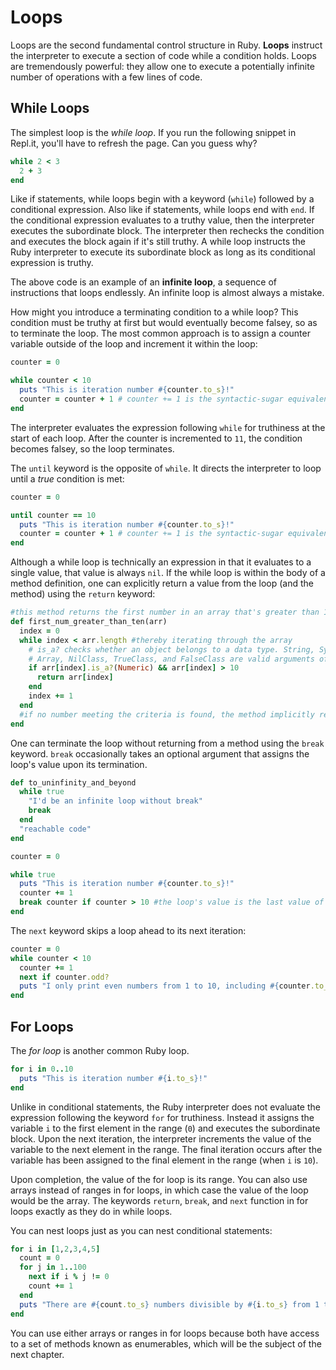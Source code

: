 # Loops

Loops are the second fundamental control structure in Ruby. **Loops** instruct
the interpreter to execute a section of code while a condition holds. Loops are
tremendously powerful: they allow one to execute a potentially infinite number
of operations with a few lines of code.


## While Loops

The simplest loop is the _while loop_. If you run the following snippet in
Repl.it, you'll have to refresh the page. Can you guess why?

```ruby
while 2 < 3
  2 + 3
end
```

Like if statements, while loops begin with a keyword (`while`) followed by a
conditional expression. Also like if statements, while loops end with `end`. If
the conditional expression evaluates to a truthy value, then the interpreter
executes the subordinate block. The interpreter then rechecks the condition and
executes the block again if it's still truthy. A while loop instructs the Ruby
interpreter to execute its subordinate block as long as its conditional
expression is truthy.

The above code is an example of an **infinite loop**, a sequence of instructions
that loops endlessly. An infinite loop is almost always a mistake.

How might you introduce a terminating condition to a while loop? This condition
must be truthy at first but would eventually become falsey, so as to terminate
the loop. The most common approach is to assign a counter variable outside of
the loop and increment it within the loop:

```ruby
counter = 0

while counter < 10
  puts "This is iteration number #{counter.to_s}!"
  counter = counter + 1 # counter += 1 is the syntactic-sugar equivalent
end
```

The interpreter evaluates the expression following `while` for truthiness at the
start of each loop. After the counter is incremented to `11`, the condition
becomes falsey, so the loop terminates.

The `until` keyword is the opposite of `while`. It directs the interpreter to
loop until a _true_ condition is met:

```ruby
counter = 0

until counter == 10
  puts "This is iteration number #{counter.to_s}!"
  counter = counter + 1 # counter += 1 is the syntactic-sugar equivalent
end
```

Although a while loop is technically an expression in that it evaluates to a
single value, that value is always `nil`. If the while loop is within the body
of a method definition, one can explicitly return a value from the loop (and the
method) using the `return` keyword:

```ruby
#this method returns the first number in an array that's greater than 10
def first_num_greater_than_ten(arr)
  index = 0
  while index < arr.length #thereby iterating through the array
    # is_a? checks whether an object belongs to a data type. String, Symbol,
    # Array, NilClass, TrueClass, and FalseClass are valid arguments of is_a?
    if arr[index].is_a?(Numeric) && arr[index] > 10
      return arr[index]
    end
    index += 1
  end
  #if no number meeting the criteria is found, the method implicitly returns nil
end
```

One can terminate the loop without returning from a method using the `break`
keyword. `break` occasionally takes an optional argument that assigns the loop's
value upon its termination.

```ruby
def to_uninfinity_and_beyond
  while true
    "I'd be an infinite loop without break"
    break
  end
  "reachable code"
end

counter = 0

while true
  puts "This is iteration number #{counter.to_s}!"
  counter += 1
  break counter if counter > 10 #the loop's value is the last value of counter
end
```

The `next` keyword skips a loop ahead to its next iteration:

```ruby
counter = 0
while counter < 10
  counter += 1
  next if counter.odd?
  puts "I only print even numbers from 1 to 10, including #{counter.to_s}"
end
```


## For Loops

The _for loop_ is another common Ruby loop.

```ruby
for i in 0..10
  puts "This is iteration number #{i.to_s}!"
end
```

Unlike in conditional statements, the Ruby interpreter does not evaluate the
expression following the keyword `for` for truthiness. Instead it assigns the
variable `i` to the first element in the range (`0`) and executes the
subordinate block. Upon the next iteration, the interpreter increments the value
of the variable to the next element in the range. The final iteration occurs
after the variable has been assigned to the final element in the range (when `i`
is `10`).

Upon completion, the value of the for loop is its range. You can also use arrays
instead of ranges in for loops, in which case the value of the loop would be the
array. The keywords `return`, `break`, and `next` function in for loops exactly
as they do in while loops.

You can nest loops just as you can nest conditional statements:

```ruby
for i in [1,2,3,4,5]
  count = 0
  for j in 1..100
    next if i % j != 0
    count += 1
  end
  puts "There are #{count.to_s} numbers divisible by #{i.to_s} from 1 to 100."
end
```

You can use either arrays or ranges in for loops because both have access to a
set of methods known as enumerables, which will be the subject of the next
chapter.
